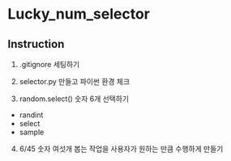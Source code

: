 # Lucky_num_selector

## Instruction

1. .gitignore 세팅하기

2. selector.py 만들고 파이썬 환경 체크

3. random.select() 숫자 6개 선택하기

- randint
- select
- sample

4. 6/45 숫자 여섯개 봅는 작업을 사용자가 원하는 만큼 수행하게 만들기
